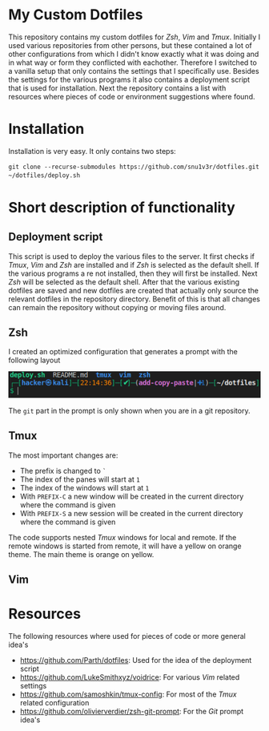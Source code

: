 # My Custom Dotfiles
This repository contains my custom dotfiles for *Zsh*, *Vim* and *Tmux*. Initially I used various repositories from other persons, but these contained a lot of other configurations from which I didn't know exactly what it was doing and in what way or form they conflicted with eachother. Therefore I switched to a vanilla setup that only contains the settings that I specifically use. Besides the settings for the various programs it also contains a deployment script that is used for installation. Next the repository contains a list with resources where pieces of code or environment suggestions where found.

# Installation
Installation is very easy. It only contains two steps:
```default
git clone --recurse-submodules https://github.com/snu1v3r/dotfiles.git
~/dotfiles/deploy.sh
```
# Short description of functionality

## Deployment script
This script is used to deploy the various files to the server. It first checks if *Tmux*, *Vim* and *Zsh* are installed and if *Zsh* is selected as the default shell. If the various programs a
re not installed, then they will first be installed. Next *Zsh* will be selected as the default shell. After that the various existing dotfiles are saved and new dotfiles are created that actually only source the relevant dotfiles in the repository directory. Benefit of this is that all changes can remain the repository without copying or moving files around.
## Zsh
I created an optimized configuration that generates a prompt with the following layout

![](prompt_example.png)

The `git` part in the prompt is only shown when you are in a git repository.
## Tmux
The most important changes are:
* The prefix is changed to `` ` ``
* The index of the panes will start at `1` 
* The index of the windows will start at `1`
* With `PREFIX-C` a new window will be created in the current directory where the command is given
* With `PREFIX-S` a new session will be created in the current directory where the command is given

The code supports nested *Tmux* windows for local and remote. If the remote windows is started from remote, it will have a yellow on orange theme. The main theme is orange on yellow.

## Vim

# Resources
The following resources where used for pieces of code or more general idea's

* <https://github.com/Parth/dotfiles>: Used for the idea of the deployment script
* <https://github.com/LukeSmithxyz/voidrice>: For various *Vim* related settings
* <https://github.com/samoshkin/tmux-config>: For most of the *Tmux* related configuration
* <https://github.com/olivierverdier/zsh-git-prompt>: For the *Git* prompt idea's
